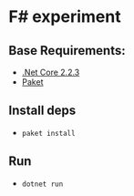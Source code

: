 # F# experiment

## Base Requirements:
- [.Net Core 2.2.3](https://dotnet.microsoft.com/learn/languages/fsharp-hello-world-tutorial/install)
- [Paket](https://fsprojects.github.io/Paket/installation.html)

## Install deps
- `paket install`

## Run
- `dotnet run`